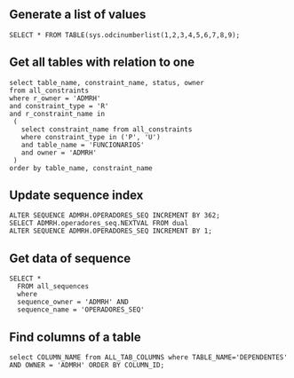 ## Generate a list of values

```SELECT * FROM TABLE(sys.odcinumberlist(1,2,3,4,5,6,7,8,9);```


## Get all tables with relation to one

```
select table_name, constraint_name, status, owner
from all_constraints
where r_owner = 'ADMRH'
and constraint_type = 'R'
and r_constraint_name in
 (
   select constraint_name from all_constraints
   where constraint_type in ('P', 'U')
   and table_name = 'FUNCIONARIOS'
   and owner = 'ADMRH'
 )
order by table_name, constraint_name
```
## Update sequence index

```
ALTER SEQUENCE ADMRH.OPERADORES_SEQ INCREMENT BY 362;
SELECT ADMRH.operadores_seq.NEXTVAL FROM dual
ALTER SEQUENCE ADMRH.OPERADORES_SEQ INCREMENT BY 1;
```

## Get data of sequence

```
SELECT *
  FROM all_sequences 
  where 
  sequence_owner = 'ADMRH' AND
  sequence_name = 'OPERADORES_SEQ'
```
## Find columns of a table
```
select COLUMN_NAME from ALL_TAB_COLUMNS where TABLE_NAME='DEPENDENTES' AND OWNER = 'ADMRH' ORDER BY COLUMN_ID;
```
